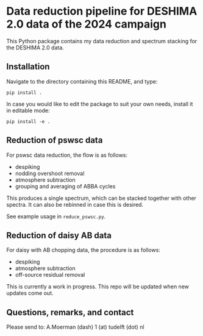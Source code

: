 # Data reduction pipeline for DESHIMA 2.0 data of the 2024 campaign

This Python package contains my data reduction and spectrum stacking for the DESHIMA 2.0 data.

## Installation
Navigate to the directory containing this README, and type:
```
pip install .
```

In case you would like to edit the package to suit your own needs, install it in editable mode:
```
pip install -e .
```

## Reduction of pswsc data
For pswsc data reduction, the flow is as follows:
* despiking
* nodding overshoot removal
* atmosphere subtraction
* grouping and averaging of ABBA cycles

This produces a single spectrum, which can be stacked together with other spectra. 
It can also be rebinned in case this is desired.

See example usage in `reduce_pswsc.py`.

## Reduction of daisy AB data
For daisy with AB chopping data, the procedure is as follows:
* despiking
* atmosphere subtraction
* off-source residual removal

This is currently a work in progress. This repo will be updated when new updates come out.

## Questions, remarks, and contact
Please send to:
A.Moerman (dash) 1 (at) tudelft (dot) nl
